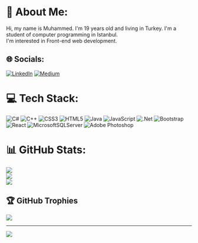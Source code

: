 # 💫 About Me:
Hi, my name is Muhammed. I'm 19 years old and living in Turkey. I'm a student of computer programming in Istanbul.<br>I'm interested in Front-end web development.


## 🌐 Socials:
[![LinkedIn](https://img.shields.io/badge/LinkedIn-%230077B5.svg?logo=linkedin&logoColor=white)](https://linkedin.com/in/muhammet-yayla-41174b243) [![Medium](https://img.shields.io/badge/Medium-12100E?logo=medium&logoColor=white)](https://medium.com/@myayla) 

# 💻 Tech Stack:
![C#](https://img.shields.io/badge/c%23-%23239120.svg?style=for-the-badge&logo=c-sharp&logoColor=white) ![C++](https://img.shields.io/badge/c++-%2300599C.svg?style=for-the-badge&logo=c%2B%2B&logoColor=white) ![CSS3](https://img.shields.io/badge/css3-%231572B6.svg?style=for-the-badge&logo=css3&logoColor=white) ![HTML5](https://img.shields.io/badge/html5-%23E34F26.svg?style=for-the-badge&logo=html5&logoColor=white) ![Java](https://img.shields.io/badge/java-%23ED8B00.svg?style=for-the-badge&logo=java&logoColor=white) ![JavaScript](https://img.shields.io/badge/javascript-%23323330.svg?style=for-the-badge&logo=javascript&logoColor=%23F7DF1E) ![.Net](https://img.shields.io/badge/.NET-5C2D91?style=for-the-badge&logo=.net&logoColor=white) ![Bootstrap](https://img.shields.io/badge/bootstrap-%23563D7C.svg?style=for-the-badge&logo=bootstrap&logoColor=white) ![React](https://img.shields.io/badge/react-%2320232a.svg?style=for-the-badge&logo=react&logoColor=%2361DAFB) ![MicrosoftSQLServer](https://img.shields.io/badge/Microsoft%20SQL%20Sever-CC2927?style=for-the-badge&logo=microsoft%20sql%20server&logoColor=white) ![Adobe Photoshop](https://img.shields.io/badge/adobephotoshop-%2331A8FF.svg?style=for-the-badge&logo=adobephotoshop&logoColor=white)
# 📊 GitHub Stats:
![](https://github-readme-stats.vercel.app/api?username=muhammedyayla&theme=midnight-purple&hide_border=false&include_all_commits=true&count_private=false)<br/>
![](https://github-readme-streak-stats.herokuapp.com/?user=muhammedyayla&theme=midnight-purple&hide_border=false)<br/>
![](https://github-readme-stats.vercel.app/api/top-langs/?username=muhammedyayla&theme=midnight-purple&hide_border=false&include_all_commits=true&count_private=false&layout=compact)

## 🏆 GitHub Trophies
![](https://github-profile-trophy.vercel.app/?username=muhammedyayla&theme=discord&no-frame=false&no-bg=true&margin-w=4)

---
[![](https://visitcount.itsvg.in/api?id=muhammedyayla&icon=5&color=1)](https://visitcount.itsvg.in)

<!-- Proudly created with GPRM ( https://gprm.itsvg.in ) -->
